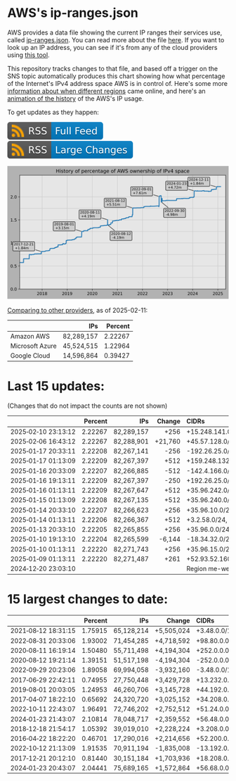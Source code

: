 # AWS's ip-ranges.json

AWS provides a data file showing the current IP ranges their
services use, called [ip-ranges.json](https://ip-ranges.amazonaws.com/ip-ranges.json).
You can read more about the file [here](https://docs.aws.amazon.com/general/latest/gr/aws-ip-ranges.html).
If you want to look up an IP address, you can see if it's from any of the cloud providers using [this tool](https://cloud-ips.s3-us-west-2.amazonaws.com/index.html).

This repository tracks changes to that file, and based off a trigger on the SNS 
topic automatically produces this chart showing how what percentage of the 
Internet's IPv4 address space AWS is in control of.  Here's some 
more [information about when different regions](announces.md) came 
online, and here's an [animation of the history](https://youtu.be/Su25yl7eol8) 
of the AWS's IP usage.

To get updates as they happen:

[![RSS Icon (Full Feed)](images/rss_badge.svg)](https://raw.githubusercontent.com/seligman/aws-ip-ranges/master/rss.xml)
[![RSS Icon (Large Changes)](images/rss_badge_partial.svg)](https://raw.githubusercontent.com/seligman/aws-ip-ranges/master/rss_big_changes.xml)

![History of AWS](history_count.svg)

[Comparing to other providers](https://github.com/seligman/cloud_sizes), as of 2025-02-11:

| | IPs | Percent |
| --- | ---: | ---: |
| Amazon AWS | 82,289,157 | 2.22267 |
| Microsoft Azure | 45,524,515 | 1.22964 |
| Google Cloud | 14,596,864 | 0.39427 |


# Last 15 updates:

(Changes that do not impact the counts are not shown)

| | Percent | IPs | Change | CIDRs |
| :--- | ---: | ---: | ---: | :--- |
| 2025&#8209;02&#8209;10&nbsp;23:13:12 | 2.22267 | 82,289,157 | +256 | +15.248.141.0/24 |
| 2025&#8209;02&#8209;06&nbsp;16:43:12 | 2.22267 | 82,288,901 | +21,760 | +45.57.128.0/18,&nbsp;+35.50.228.0/22,&nbsp;+35.50.236.0/22,&nbsp;... |
| 2025&#8209;01&#8209;17&nbsp;20:33:11 | 2.22208 | 82,267,141 | -256 | -192.26.25.0/24 |
| 2025&#8209;01&#8209;17&nbsp;01:13:09 | 2.22209 | 82,267,397 | +512 | +159.248.132.0/24,&nbsp;+193.57.169.0/24 |
| 2025&#8209;01&#8209;16&nbsp;20:33:09 | 2.22207 | 82,266,885 | -512 | -142.4.166.0/23 |
| 2025&#8209;01&#8209;16&nbsp;19:13:11 | 2.22209 | 82,267,397 | -250 | +192.26.25.0/24,&nbsp;+104.255.59.240/30,&nbsp;+104.255.59.238/31,&nbsp;... |
| 2025&#8209;01&#8209;16&nbsp;01:13:11 | 2.22209 | 82,267,647 | +512 | +35.96.242.0/23 |
| 2025&#8209;01&#8209;15&nbsp;01:13:09 | 2.22208 | 82,267,135 | +512 | +35.96.240.0/23 |
| 2025&#8209;01&#8209;14&nbsp;20:33:10 | 2.22207 | 82,266,623 | +256 | +35.96.10.0/24 |
| 2025&#8209;01&#8209;14&nbsp;01:13:11 | 2.22206 | 82,266,367 | +512 | +3.2.58.0/24,&nbsp;+35.96.7.0/24 |
| 2025&#8209;01&#8209;13&nbsp;20:33:10 | 2.22205 | 82,265,855 | +256 | +35.96.0.0/24 |
| 2025&#8209;01&#8209;10&nbsp;19:13:10 | 2.22204 | 82,265,599 | -6,144 | -18.34.32.0/20,&nbsp;-18.34.240.0/22,&nbsp;-18.34.248.0/22 |
| 2025&#8209;01&#8209;10&nbsp;01:13:11 | 2.22220 | 82,271,743 | +256 | +35.96.15.0/24 |
| 2025&#8209;01&#8209;09&nbsp;01:13:11 | 2.22220 | 82,271,487 | +261 | +52.93.52.160/29,&nbsp;+52.93.53.0/29,&nbsp;+52.93.84.160/29,&nbsp;... |
| 2024&#8209;12&#8209;20&nbsp;23:03:10 | | | | Region me-west-1 |


# 15 largest changes to date:

| | Percent | IPs | Change | CIDRs |
| :--- | ---: | ---: | ---: | :--- |
| 2021&#8209;08&#8209;12&nbsp;18:31:15 | 1.75915 | 65,128,214 | +5,505,024 | +3.48.0.0/12,&nbsp;+35.96.0.0/12,&nbsp;+3.152.0.0/13,&nbsp;... |
| 2022&#8209;08&#8209;31&nbsp;20:33:06 | 1.93002 | 71,454,285 | +4,718,592 | +98.80.0.0/12,&nbsp;+184.32.0.0/12,&nbsp;+13.184.0.0/13,&nbsp;... |
| 2020&#8209;08&#8209;11&nbsp;16:19:14 | 1.50480 | 55,711,498 | +4,194,304 | +252.0.0.0/10 |
| 2020&#8209;08&#8209;12&nbsp;19:21:14 | 1.39151 | 51,517,198 | -4,194,304 | -252.0.0.0/10 |
| 2022&#8209;09&#8209;29&nbsp;20:23:06 | 1.89058 | 69,994,058 | -3,932,160 | -3.48.0.0/12,&nbsp;-35.96.0.0/12,&nbsp;-3.240.0.0/13,&nbsp;... |
| 2017&#8209;06&#8209;29&nbsp;22:42:11 | 0.74955 | 27,750,448 | +3,429,728 | +13.232.0.0/13,&nbsp;+34.240.0.0/13,&nbsp;+35.168.0.0/13,&nbsp;... |
| 2019&#8209;08&#8209;01&nbsp;20:03:05 | 1.24953 | 46,260,706 | +3,145,728 | +44.192.0.0/10,&nbsp;-3.192.0.0/12 |
| 2017&#8209;04&#8209;07&nbsp;18:22:10 | 0.65692 | 24,320,720 | +3,025,152 | +34.208.0.0/12,&nbsp;+34.224.0.0/12,&nbsp;+13.58.0.0/15,&nbsp;... |
| 2022&#8209;10&#8209;11&nbsp;22:43:07 | 1.96491 | 72,746,202 | +2,752,512 | +51.24.0.0/13,&nbsp;+57.104.0.0/13,&nbsp;+51.20.0.0/14,&nbsp;... |
| 2024&#8209;01&#8209;23&nbsp;21:43:07 | 2.10814 | 78,048,717 | +2,359,552 | +56.48.0.0/13,&nbsp;+16.28.0.0/14,&nbsp;+16.64.0.0/14,&nbsp;... |
| 2018&#8209;12&#8209;18&nbsp;21:54:17 | 1.05392 | 39,019,010 | +2,228,224 | +3.208.0.0/12,&nbsp;+3.224.0.0/12,&nbsp;+13.48.0.0/15 |
| 2016&#8209;04&#8209;22&nbsp;18:22:20 | 0.46701 | 17,290,016 | +2,214,656 | +52.200.0.0/13,&nbsp;+52.208.0.0/13,&nbsp;+52.36.0.0/14,&nbsp;... |
| 2022&#8209;10&#8209;12&nbsp;21:13:09 | 1.91535 | 70,911,194 | -1,835,008 | -13.192.0.0/13,&nbsp;-16.28.0.0/14,&nbsp;-40.172.0.0/14,&nbsp;... |
| 2017&#8209;12&#8209;21&nbsp;20:12:10 | 0.81440 | 30,151,184 | +1,703,936 | +18.208.0.0/13,&nbsp;+18.204.0.0/14,&nbsp;+18.224.0.0/14,&nbsp;... |
| 2024&#8209;01&#8209;23&nbsp;20:43:07 | 2.04441 | 75,689,165 | +1,572,864 | +56.68.0.0/14,&nbsp;+56.128.0.0/14,&nbsp;+56.136.0.0/14,&nbsp;... |
